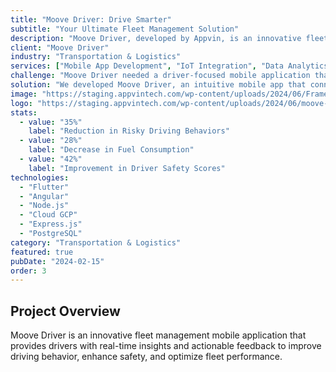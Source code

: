 ```yaml
---
title: "Moove Driver: Drive Smarter"
subtitle: "Your Ultimate Fleet Management Solution"
description: "Moove Driver, developed by Appvin, is an innovative fleet management app offering drivers real-time insights and actionable feedback to improve driving behavior."
client: "Moove Driver"
industry: "Transportation & Logistics"
services: ["Mobile App Development", "IoT Integration", "Data Analytics"]
challenge: "Moove Driver needed a driver-focused mobile application that could provide real-time insights and actionable feedback to improve driving behavior, enhance safety, and optimize fleet performance."
solution: "We developed Moove Driver, an intuitive mobile app that connects with vehicle telematics to deliver personalized driving insights, safety recommendations, and performance metrics directly to drivers."
image: "https://staging.appvintech.com/wp-content/uploads/2024/06/Frame-1686552033-2.png"
logo: "https://staging.appvintech.com/wp-content/uploads/2024/06/moove-logo.png"
stats:
  - value: "35%"
    label: "Reduction in Risky Driving Behaviors"
  - value: "28%"
    label: "Decrease in Fuel Consumption"
  - value: "42%"
    label: "Improvement in Driver Safety Scores"
technologies:
  - "Flutter"
  - "Angular"
  - "Node.js"
  - "Cloud GCP"
  - "Express.js"
  - "PostgreSQL"
category: "Transportation & Logistics"
featured: true
pubDate: "2024-02-15"
order: 3
---
```


## Project Overview

Moove Driver is an innovative fleet management mobile application that provides drivers with real-time insights and actionable feedback to improve driving behavior, enhance safety, and optimize fleet performance.
